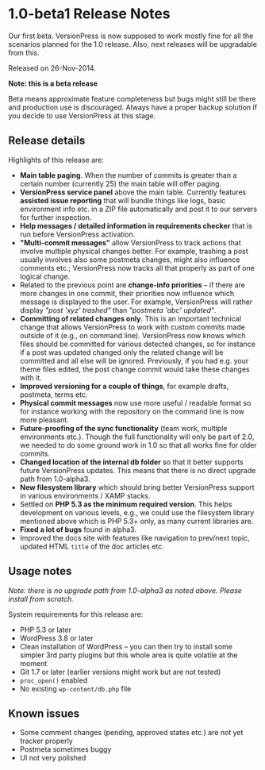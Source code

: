 # 1.0-beta1 Release Notes #

Our first beta. VersionPress is now supposed to work mostly fine for all the scenarios planned for the 1.0 release. Also, next releases will be upgradable from this. 

Released on 26-Nov-2014.


<div class="note">
  <strong>Note: this is a beta release</strong>
  <p>Beta means approximate feature completeness but bugs might still be there and production use is discouraged. Always have a proper backup solution if you decide to use VersionPress at this stage.</p>
</div>


## Release details ##

Highlights of this release are:

* **Main table paging**. When the number of commits is greater than a certain number (currently 25) the main table will offer paging.
* **VersionPress service panel** above the main table. Currently features **assisted issue reporting** that will bundle things like logs, basic environment info etc. in a ZIP file automatically and post it to our servers for further inspection.
* **Help messages / detailed information in requirements checker** that is run before VersionPress activation.
* **"Multi-commit messages"** allow VersionPress to track actions that involve multiple physical changes better. For example, trashing a post usually involves also some postmeta changes, might also influence comments etc.; VersionPress now tracks all that properly as part of one logical change.
* Related to the previous point are **change-info priorities** – if there are more changes in one commit, their priorities now influence which message is displayed to the user. For example, VersionPress will rather display *"post 'xyz' trashed"* than *"postmeta 'abc' updated"*.
* **Committing of related changes only**. This is an important technical change that allows VersionPress to work with custom commits made outside of it (e.g., on command line). VersionPress now knows which files should be committed for various detected changes, so for instance if a post was updated changed only the related change will be committed and all else will be ignored. Previously, if you had e.g. your theme files edited, the post change commit would take these changes with it.
* **Improved versioning for a couple of things**, for example drafts, postmeta, terms etc.
* **Physical commit messages** now use more useful / readable format so for instance working with the repository on the command line is now more pleasant. 
* **Future-proofing of the sync functionality** (team work, multiple environments etc.). Though the full functionality will only be part of 2.0, we needed to do some ground work in 1.0 so that all works fine for older commits.
* **Changed location of the internal db folder** so that it better supports future VersionPress updates. This means that there is no direct upgrade path from 1.0-alpha3.
* **New filesystem library** which should bring better VersionPress support in various environments / XAMP stacks.
* Settled on **PHP 5.3 as the minimum required version**. This helps development on various levels, e.g., we could use the filesystem library mentioned above which is PHP 5.3+ only, as many current libraries are.
* **Fixed a lot of bugs** found in alpha3.
* Improved the docs site with features like navigation to prev/next topic, updated HTML `title` of the doc articles etc.



## Usage notes ##

*Note: there is no upgrade path from 1.0-alpha3 as noted above. Please install from scratch.*

System requirements for this release are:

* PHP 5.3 or later
* WordPress 3.8 or later
* Clean installation of WordPress – you can then try to install some simpler 3rd party plugins but this whole area is quite volatile at the moment
* Git 1.7 or later (earlier versions might work but are not tested)
* `proc_open()` enabled
* No existing `wp-content/db.php` file


## Known issues ##

* Some comment changes (pending, approved states etc.) are not yet tracker properly
* Postmeta sometimes buggy
* UI not very polished